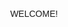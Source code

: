 <!DOCTYPE html>
<html>
    <body>
        <h1 style="text-align: center ;font: 1em sans-serif;">WELCOME!</h1>
        <a href="mate.exe" download>
    </body>
</html>
